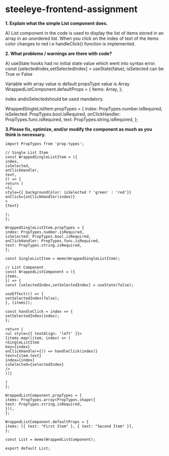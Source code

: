 # steeleye-frontend-assignment
**1. Explain what the simple List component does.**

A) List component in the code is used to display the list of items stored in an array in an unordered list. When you click on the index of text of the items color changes to red i.e handleClick() function is implemented.

**2. What problems / warnings are there with code?**

A) useState hooks had no initial state value which went into syntax error.
const [selectedIndex,setSelectedIndex] = useState(false);
isSelected can be True or False

Variable with array value is default propsType value is Array
WrappedListComponent.defaultProps = { items: Array, };

index andisSelectedshould be used mandatory.

WrappedSingleListItem.propTypes = { index: PropTypes.number.isRequired, isSelected: PropTypes.bool.isRequired, onClickHandler: PropTypes.func.isRequired, text: PropTypes.string.isRequired, };

**3.Please fix, optimize, and/or modify the component as much as you think is necessary.**
```import React, { useState, useEffect, memo } from 'react';
import PropTypes from 'prop-types';

// Single List Item
const WrappedSingleListItem = ({
index,
isSelected,
onClickHandler,
text,
}) => {
return (
<li
style={{ backgroundColor: isSelected ? 'green' : 'red'}}
onClick={onClickHandler(index)}
>
{text}

);
};

WrappedSingleListItem.propTypes = {
index: PropTypes.number.isRequired,
isSelected: PropTypes.bool.isRequired,
onClickHandler: PropTypes.func.isRequired,
text: PropTypes.string.isRequired,
};

const SingleListItem = memo(WrappedSingleListItem);

// List Component
const WrappedListComponent = ({
items,
}) => {
const [selectedIndex,setSelectedIndex] = useState(false);

useEffect(() => {
setSelectedIndex(false);
}, [items]);

const handleClick = index => {
setSelectedIndex(index);
};

return (
<ul style={{ textAlign: 'left' }}>
{items.map((item, index) => (
<SingleListItem
key={index}
onClickHandler={() => handleClick(index)}
text={item.text}
index={index}
isSelected={selectedIndex}
/>
))}

)
};

WrappedListComponent.propTypes = {
items: PropTypes.array(PropTypes.shape({
text: PropTypes.string.isRequired,
})),
};

WrappedListComponent.defaultProps = {
items: [{ text: "First Item" }, { text: "Second Item" }],
};

const List = memo(WrappedListComponent);

export default List;
```

